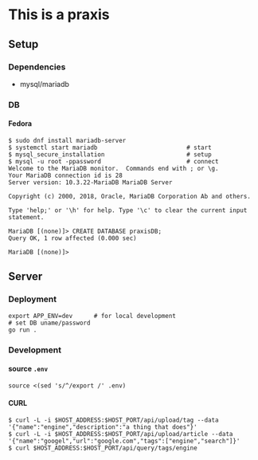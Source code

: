 # This is a praxis

## Setup

### Dependencies

* mysql/mariadb

### DB

#### Fedora

```
$ sudo dnf install mariadb-server
$ systemctl start mariadb                         # start
$ mysql_secure_installation                       # setup
$ mysql -u root -ppassword                        # connect
Welcome to the MariaDB monitor.  Commands end with ; or \g.
Your MariaDB connection id is 28
Server version: 10.3.22-MariaDB MariaDB Server

Copyright (c) 2000, 2018, Oracle, MariaDB Corporation Ab and others.

Type 'help;' or '\h' for help. Type '\c' to clear the current input statement.

MariaDB [(none)]> CREATE DATABASE praxisDB;
Query OK, 1 row affected (0.000 sec)

MariaDB [(none)]> 
```

## Server

### Deployment

```
export APP_ENV=dev      # for local development
# set DB uname/password
go run .
```

### Development

#### source `.env`

`source <(sed 's/^/export /' .env)`

#### CURL

```
$ curl -L -i $HOST_ADDRESS:$HOST_PORT/api/upload/tag --data '{"name":"engine","description":"a thing that does"}'
$ curl -L -i $HOST_ADDRESS:$HOST_PORT/api/upload/article --data '{"name":"googel","url":"google.com","tags":["engine","search"]}'
$ curl $HOST_ADDRESS:$HOST_PORT/api/query/tags/engine
```
